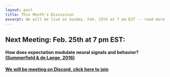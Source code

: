 ```yaml
---
layout: post
title: This Month's Discussion
excerpt: We will be live on Sunday, Feb. 25th at 7 pm EST -- read more for link to join
---
```


## Next Meeting: Feb. 25th at 7 pm EST:

#### How does expectation modulate neural signals and behavior? [(Summerfield & de Lange, 2016)](https://www.nature.com/articles/nrn3838.pdf)

#### [We will be meeting on Discord, click here to join](https://discord.gg/zmAAx2W)
